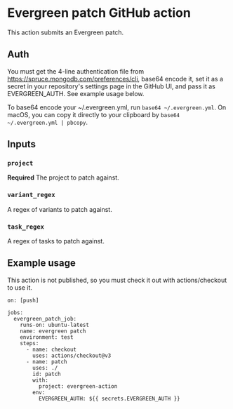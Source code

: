# Evergreen patch GitHub action

This action submits an Evergreen patch.

## Auth

You must get the 4-line authentication file from
https://spruce.mongodb.com/preferences/cli, base64 encode it, set it as a
secret in your repository's settings page in the GitHub UI, and pass it as
EVERGREEN_AUTH. See example usage below.

To base64 encode your ~/.evergreen.yml, run `base64 ~/.evergreen.yml`. On
macOS, you can copy it directly to your clipboard by `base64 ~/.evergreen.yml | pbcopy`.

## Inputs

### `project`

**Required** The project to patch against.

### `variant_regex`

A regex of variants to patch against.

### `task_regex`

A regex of tasks to patch against.

## Example usage

This action is not published, so you must check it out with actions/checkout to use it.

```
on: [push]

jobs:
  evergreen_patch_job:
    runs-on: ubuntu-latest
    name: evergreen patch
    environment: test
    steps:
      - name: checkout
        uses: actions/checkout@v3
      - name: patch
        uses: ./
        id: patch
        with:
          project: evergreen-action
        env:
          EVERGREEN_AUTH: ${{ secrets.EVERGREEN_AUTH }}
```
